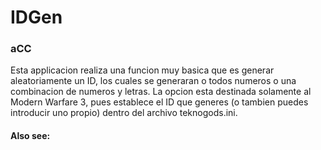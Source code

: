 #  IDGen

###  aCC

Esta applicacion realiza una funcion muy basica que es generar aleatoriamente un ID, los cuales se generaran o todos numeros o una combinacion de numeros y letras.
La opcion <Establecer> esta destinada solamente al Modern Warfare 3, pues establece el ID que generes (o tambien puedes introducir uno propio) dentro del archivo teknogods.ini.

####  Also see: 


